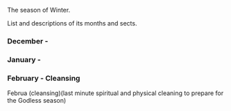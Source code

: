 The season of Winter.

List and descriptions of its months and sects.


### December -  

### January -

### February - Cleansing
Februa (cleansing)(last minute spiritual and physical cleaning to prepare for the Godless season)
